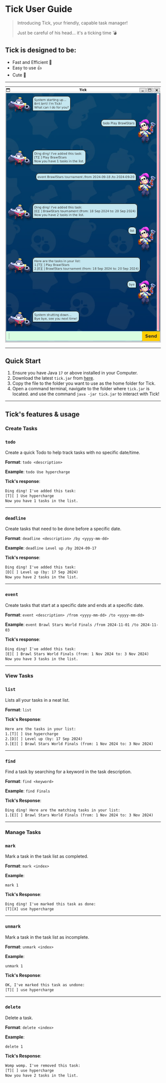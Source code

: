 
# Tick User Guide

> Introducing Tick, your friendly, capable task manager!
> 
> Just be careful of his head... it's a ticking time :bomb:

## Tick is designed to be:
* Fast and Efficient :dash:
* Easy to use :+1:
* Cute :space_invader:
---

<p align="center">
  <img src="Ui.png" />
</p>

---
## Quick Start
1. Ensure you have Java `17` or above installed in your Computer.
2. Download the latest `tick.jar` from [here](https://github.com/wrjgold/ip/releases).
3. Copy the file to the folder you want to use as the home folder for Tick.
4. Open a command terminal, navigate to the folder where `tick.jar` is located. and use the command
   `java -jar tick.jar` to interact with Tick!
---
## Tick's features & usage

### Create Tasks
### `todo`
Create a quick Todo to help track tasks with no specific date/time.

**Format**: `todo <description>`

**Example**: `todo Use hypercharge`

**Tick's response**:
```
Ding ding! I've added this task:
[T][ ] Use hypercharge
Now you have 1 tasks in the list.
```
---
### `deadline`
Create tasks that need to be done before a specific date.

**Format**: `deadline <description> /by <yyyy-mm-dd>`

**Example**: `deadline Level up /by 2024-09-17`

**Tick's response**:
```
Ding ding! I've added this task:
[D][ ] Level up (by: 17 Sep 2024)
Now you have 2 tasks in the list.
```
---
### `event`
Create tasks that start at a specific date and ends at a specific date.

**Format**: `event <description> /from <yyyy-mm-dd> /to <yyyy-mm-dd>`

**Example**: `event Brawl Stars World Finals /from 2024-11-01 /to 2024-11-03`

**Tick's response**:
```
Ding ding! I've added this task:
[E][ ] Brawl Stars World Finals (from: 1 Nov 2024 to: 3 Nov 2024)
Now you have 3 tasks in the list.
```

---
### View Tasks
### `list`
Lists all your tasks in a neat list.

**Format**: `list`

**Tick's Response**:
```
Here are the tasks in your list:
1.[T][ ] Use hypercharge
2.[D][ ] Level up (by: 17 Sep 2024)
3.[E][ ] Brawl Stars World Finals (from: 1 Nov 2024 to: 3 Nov 2024)
```
---
### `find`
Find a task by searching for a keyword in the task description.

**Format**: `find <keyword>`

**Example**: `find Finals`

**Tick's Response**:
```
Ding ding! Here are the matching tasks in your list:
1.[E][ ] Brawl Stars World Finals (from: 1 Nov 2024 to: 3 Nov 2024)
```

---
### Manage Tasks
### `mark`
Mark a task in the task list as completed.

**Format**: `mark <index>`

**Example**:
```
mark 1
```
**Tick's Response**:
```
Ding ding! I've marked this task as done:
[T][X] use hypercharge
```
---
### `unmark`
Mark a task in the task list as incomplete.

**Format**: `unmark <index>`

**Example**:
```
unmark 1
```
**Tick's Response**:
```
OK, I've marked this task as undone:
[T][ ] use hypercharge
```
---
### `delete`
Delete a task.

**Format**: `delete <index>`

**Example**:
```
delete 1
```

**Tick's Response**:
```
Womp womp. I've removed this task:
[T][ ] use hypercharge
Now you have 2 tasks in the list.
```
